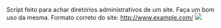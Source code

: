 Script feito para achar diretórios administrativos de um site.
Faça um bom uso da mesma.
Formato correto do site: http://www.example.com/
![](https://imgur.com/tjnSF4M.png)
